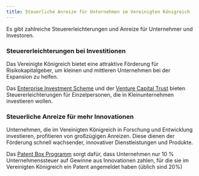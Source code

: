 ```yaml
---
title: Steuerliche Anreize für Unternehmen im Vereinigten Königreich
---
```


Es gibt zahlreiche Steuererleichterungen und Anreize für Unternehmer und Investoren.

### Steuererleichterungen bei Investitionen

Das Vereinigte Königreich bietet eine attraktive Förderung für Risikokapitalgeber, um kleinen und mittleren Unternehmen bei der Expansion zu helfen.

Das [Enterprise Investment Scheme](https://www.gov.uk/government/publications/the-enterprise-investment-scheme-introduction) und der [Venture Capital Trust](https://www.gov.uk/government/collections/venture-capital-trusts-statistics) bieten Steuererleichterungen für Einzelpersonen, die in Kleinunternehmen investieren wollen.

### Steuerliche Anreize für mehr Innovationen

Unternehmen, die im Vereinigten Königreich in Forschung und Entwicklung investieren, profitieren von großzügigen Anreizen. Diese dienen der Förderung schnell wachsender, innovativer Dienstleistungen und Produkte.

Das [Patent Box Programm](https://www.gov.uk/guidance/corporation-tax-the-patent-box) sorgt dafür, dass Unternehmen nur 10 % Unternehmenssteuer auf Gewinne aus Innovationen zahlen, für die sie im Vereinigten Königreich ein Patent angemeldet haben (üblich sind 20%)

